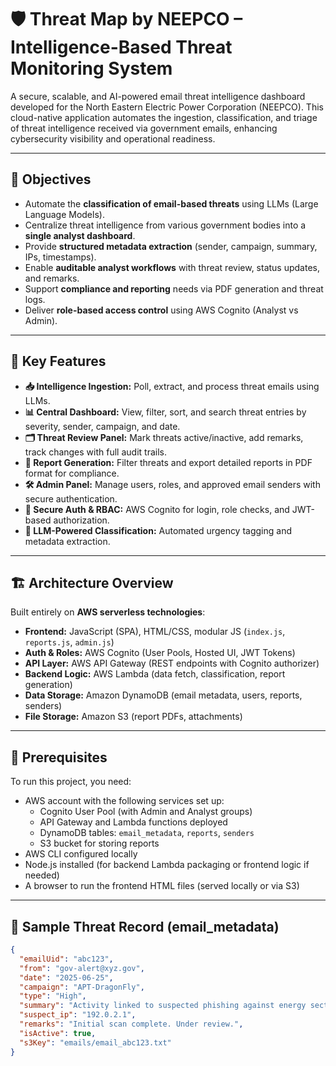 # 🛡️ Threat Map by NEEPCO – Intelligence-Based Threat Monitoring System

A secure, scalable, and AI-powered email threat intelligence dashboard developed for the North Eastern Electric Power Corporation (NEEPCO). This cloud-native application automates the ingestion, classification, and triage of threat intelligence received via government emails, enhancing cybersecurity visibility and operational readiness.

---

## 🎯 Objectives

- Automate the **classification of email-based threats** using LLMs (Large Language Models).
- Centralize threat intelligence from various government bodies into a **single analyst dashboard**.
- Provide **structured metadata extraction** (sender, campaign, summary, IPs, timestamps).
- Enable **auditable analyst workflows** with threat review, status updates, and remarks.
- Support **compliance and reporting** needs via PDF generation and threat logs.
- Deliver **role-based access control** using AWS Cognito (Analyst vs Admin).

---

## 🌟 Key Features

- **📥 Intelligence Ingestion:** Poll, extract, and process threat emails using LLMs.
- **📊 Central Dashboard:** View, filter, sort, and search threat entries by severity, sender, campaign, and date.
- **🗂️ Threat Review Panel:** Mark threats active/inactive, add remarks, track changes with full audit trails.
- **📝 Report Generation:** Filter threats and export detailed reports in PDF format for compliance.
- **🛠️ Admin Panel:** Manage users, roles, and approved email senders with secure authentication.
- **🔐 Secure Auth & RBAC:** AWS Cognito for login, role checks, and JWT-based authorization.
- **🧠 LLM-Powered Classification:** Automated urgency tagging and metadata extraction.

---

## 🏗️ Architecture Overview

Built entirely on **AWS serverless technologies**:

- **Frontend:** JavaScript (SPA), HTML/CSS, modular JS (`index.js`, `reports.js`, `admin.js`)
- **Auth & Roles:** AWS Cognito (User Pools, Hosted UI, JWT Tokens)
- **API Layer:** AWS API Gateway (REST endpoints with Cognito authorizer)
- **Backend Logic:** AWS Lambda (data fetch, classification, report generation)
- **Data Storage:** Amazon DynamoDB (email metadata, users, reports, senders)
- **File Storage:** Amazon S3 (report PDFs, attachments)

---

## 🧰 Prerequisites

To run this project, you need:

- AWS account with the following services set up:
  - Cognito User Pool (with Admin and Analyst groups)
  - API Gateway and Lambda functions deployed
  - DynamoDB tables: `email_metadata`, `reports`, `senders`
  - S3 bucket for storing reports
- AWS CLI configured locally
- Node.js installed (for backend Lambda packaging or frontend logic if needed)
- A browser to run the frontend HTML files (served locally or via S3)

---

## 🧪 Sample Threat Record (email_metadata)

```json
{
  "emailUid": "abc123",
  "from": "gov-alert@xyz.gov",
  "date": "2025-06-25",
  "campaign": "APT-DragonFly",
  "type": "High",
  "summary": "Activity linked to suspected phishing against energy sector",
  "suspect_ip": "192.0.2.1",
  "remarks": "Initial scan complete. Under review.",
  "isActive": true,
  "s3Key": "emails/email_abc123.txt"
}

